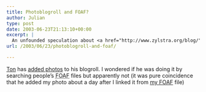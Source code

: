 ```yaml
---
title: Photoblogroll and FOAF?
author: Julian
type: post
date: 2003-06-23T21:13:10+00:00
excerpt: |
  An unfounded speculation about <a href="http://www.zylstra.org/blog/">Ton Zijlstra's</a> blogroll.
url: /2003/06/23/photoblogroll-and-foaf/

---
```

[Ton][1] has [added photos][2] to his blogroll. I wondered if he was doing it by searching people&#8217;s <acronym title="Friend Of A Friend: An RDF vocabulary for describing social networks">FOAF</acronym> files but apparently not (it was pure coincidence that he added my photo about a day after I linked it from [my FOAF][3] file)

 [1]: http://www.zylstra.org/blog/
 [2]: http://blog.zylstra.org/archives/001010.html
 [3]: https://www.synesthesia.co.uk/blog/foaf.rdf